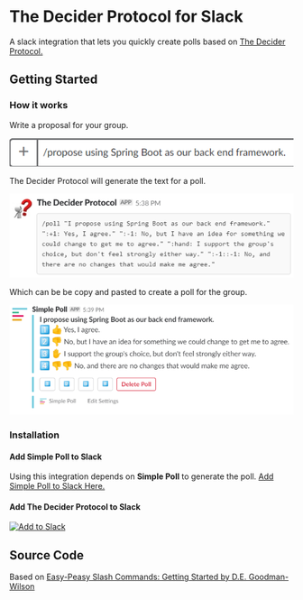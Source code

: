 # The Decider Protocol for Slack
A slack integration that lets you quickly create polls based on [The Decider Protocol.](https://liveingreatness.com/core-protocols/decider/)

## Getting Started
### How it works
Write a proposal for your group.

![](img/proposal.png)


The Decider Protocol will generate the text for a poll.

![](img/generated_simple_poll_format.png)


Which can be be copy and pasted to create a poll for the group.

![](img/simple_poll.png)

### Installation
#### Add Simple Poll to Slack
Using this integration depends on **Simple Poll** to generate the poll. [Add Simple Poll to Slack Here.](https://simplepoll.rocks/)

#### Add The Decider Protocol to Slack
<a href="https://slack.com/oauth/authorize?client_id=309073724082.324845493846&scope=commands"><img alt="Add to Slack" height="40" width="139" src="https://platform.slack-edge.com/img/add_to_slack.png" srcset="https://platform.slack-edge.com/img/add_to_slack.png 1x, https://platform.slack-edge.com/img/add_to_slack@2x.png 2x" /></a>

## Source Code
Based on [Easy-Peasy Slash Commands: Getting Started by D.E. Goodman-Wilson](https://medium.com/slack-developer-blog/easy-peasy-slash-commands-getting-started-c37ff3f14d3e)